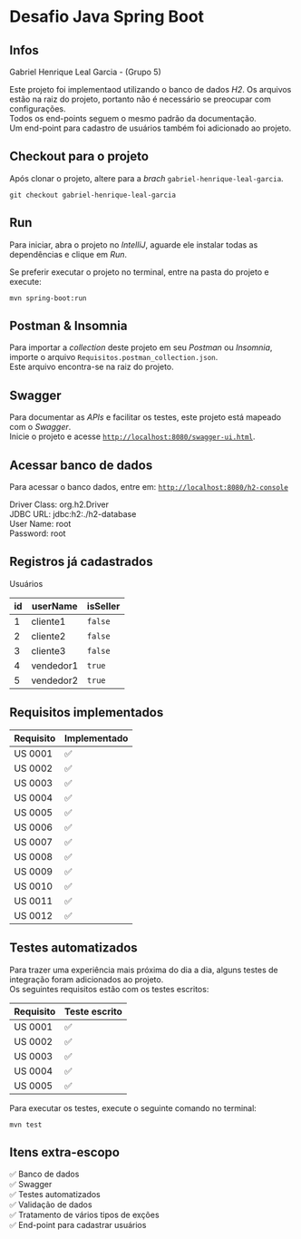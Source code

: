 # Desafio Java Spring Boot

## Infos
Gabriel Henrique Leal Garcia - (Grupo 5)

Este projeto foi implementaod utilizando o banco de dados *H2*.
Os arquivos estão na raiz do projeto, portanto não é necessário se preocupar com configurações.  
Todos os end-points seguem o mesmo padrão da documentação.  
Um end-point para cadastro de usuários também foi adicionado ao projeto.

## Checkout para o projeto
Após clonar o projeto, altere para a *brach* `gabriel-henrique-leal-garcia`.

```
git checkout gabriel-henrique-leal-garcia
```

## Run
Para iniciar, abra o projeto no *IntelliJ*, aguarde ele instalar todas as dependências e clique em *Run*.

Se preferir executar o projeto no terminal, entre na pasta do projeto e execute:
```
mvn spring-boot:run
```

## Postman & Insomnia
Para importar a *collection* deste projeto em seu *Postman* ou *Insomnia*, importe o arquivo `Requisitos.postman_collection.json`.  
Este arquivo encontra-se na raiz do projeto.

## Swagger
Para documentar as *APIs* e facilitar os testes, este projeto está mapeado com o *Swagger*.  
Inicie o projeto e acesse [`http://localhost:8080/swagger-ui.html`](http://localhost:8080/swagger-ui.html).

## Acessar banco de dados
Para acessar o banco dados, entre em: [`http://localhost:8080/h2-console`](http://localhost:8080/h2-console)

Driver Class: org.h2.Driver  
JDBC URL: jdbc:h2:./h2-database  
User Name: root  
Password: root  

## Registros já cadastrados
Usuários

id | userName | isSeller
--- | --- | ---
1 | cliente1 | `false`
2 | cliente2 | `false`
3 | cliente3 | `false`
4 | vendedor1 | `true`
5 | vendedor2 | `true`

## Requisitos implementados
Requisito | Implementado
--- | ---
US 0001 | ✅
US 0002 | ✅
US 0003 | ✅
US 0004 | ✅
US 0005 | ✅
US 0006 | ✅
US 0007 | ✅
US 0008 | ✅
US 0009 | ✅
US 0010 | ✅
US 0011 | ✅
US 0012 | ✅

## Testes automatizados
Para trazer uma experiência mais próxima do dia a dia, alguns testes de integração foram adicionados ao projeto.  
Os seguintes requisitos estão com os testes escritos:

Requisito | Teste escrito
--- | ---
US 0001 | ✅
US 0002 | ✅
US 0003 | ✅
US 0004 | ✅
US 0005 | ✅

Para executar os testes, execute o seguinte comando no terminal:
```
mvn test
```

## Itens extra-escopo
✅ Banco de dados  
✅ Swagger  
✅ Testes automatizados  
✅ Validação de dados  
✅ Tratamento de vários tipos de exções  
✅ End-point para cadastrar usuários  